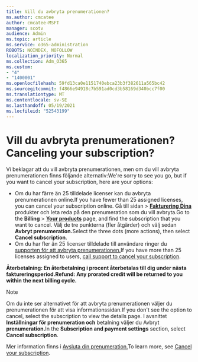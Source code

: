 ```yaml
---
title: Vill du avbryta prenumerationen?
ms.author: cmcatee
author: cmcatee-MSFT
manager: scotv
audience: Admin
ms.topic: article
ms.service: o365-administration
ROBOTS: NOINDEX, NOFOLLOW
localization_priority: Normal
ms.collection: Adm_O365
ms.custom:
- "4"
- "1400001"
ms.openlocfilehash: 59fd13ca0e1151740ebca23b3f382611a565bc42
ms.sourcegitcommit: f4866e94918c7b591ad0cd3b58169d340bcc7f00
ms.translationtype: MT
ms.contentlocale: sv-SE
ms.lasthandoff: 05/19/2021
ms.locfileid: "52543199"
---
```

# <a name="canceling-your-subscription"></a><span data-ttu-id="31028-102">Vill du avbryta prenumerationen?</span><span class="sxs-lookup"><span data-stu-id="31028-102">Canceling your subscription?</span></span>

<span data-ttu-id="31028-103">Vi beklagar att du vill avbryta prenumerationen, men om du vill avbryta prenumerationen finns följande alternativ:</span><span class="sxs-lookup"><span data-stu-id="31028-103">We're sorry to see you go, but if you want to cancel your subscription, here are your options:</span></span>
  
- <span data-ttu-id="31028-104">Om du har färre än 25 tilldelade licenser kan du avbryta prenumerationen online.</span><span class="sxs-lookup"><span data-stu-id="31028-104">If you have fewer than 25 assigned licenses, you can cancel your subscription online.</span></span> <span data-ttu-id="31028-105">Gå till  sidan \> **[Fakturering Dina](https://go.microsoft.com/fwlink/p/?linkid=842054)** produkter och leta reda på den prenumeration som du vill avbryta.</span><span class="sxs-lookup"><span data-stu-id="31028-105">Go to the **Billing** \> **[Your products](https://go.microsoft.com/fwlink/p/?linkid=842054)** page, and find the subscription that you want to cancel.</span></span> <span data-ttu-id="31028-106">Välj de tre punkterna (fler åtgärder) och välj sedan **Avbryt prenumeration.**</span><span class="sxs-lookup"><span data-stu-id="31028-106">Select the three dots (more actions), then select **Cancel subscription**.</span></span>
- <span data-ttu-id="31028-107">Om du har fler än 25 licenser tilldelade till användare ringer du [supporten för att avbryta prenumerationen.](https://go.microsoft.com/fwlink/p/?linkid=518322)</span><span class="sxs-lookup"><span data-stu-id="31028-107">If you have more than 25 licenses assigned to users, [call support to cancel your subscription](https://go.microsoft.com/fwlink/p/?linkid=518322).</span></span>
  
<span data-ttu-id="31028-108">**Återbetalning: En återbetalning i procent återbetalas till dig under nästa faktureringsperiod.**</span><span class="sxs-lookup"><span data-stu-id="31028-108">**Refund: Any prorated credit will be returned to you within the next billing cycle.**</span></span>

> [!NOTE]
> <span data-ttu-id="31028-109">Om du inte ser alternativet för att avbryta prenumerationen väljer du prenumerationen för att visa informationssidan.</span><span class="sxs-lookup"><span data-stu-id="31028-109">If you don't see the option to cancel, select the subscription to view the details page.</span></span> <span data-ttu-id="31028-110">I avsnittet **Inställningar för prenumeration och** betalning väljer du Avbryt **prenumeration.**</span><span class="sxs-lookup"><span data-stu-id="31028-110">In the **Subscription and payment settings** section, select **Cancel subscription**.</span></span>

<span data-ttu-id="31028-111">Mer information finns i [Avsluta din prenumeration.](/microsoft-365/commerce/subscriptions/cancel-your-subscription)</span><span class="sxs-lookup"><span data-stu-id="31028-111">To learn more, see [Cancel your subscription](/microsoft-365/commerce/subscriptions/cancel-your-subscription).</span></span>
